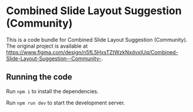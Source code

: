 
  # Combined Slide Layout Suggestion (Community)

  This is a code bundle for Combined Slide Layout Suggestion (Community). The original project is available at https://www.figma.com/design/n5fL5HxsTZtWzkNxdvxIUq/Combined-Slide-Layout-Suggestion--Community-.

  ## Running the code

  Run `npm i` to install the dependencies.

  Run `npm run dev` to start the development server.
  